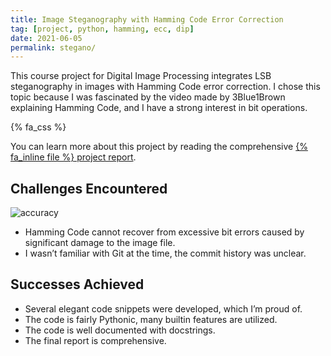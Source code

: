```yaml
---
title: Image Steganography with Hamming Code Error Correction
tag: [project, python, hamming, ecc, dip]
date: 2021-06-05
permalink: stegano/
---
```


<!-- cSpell:words stegano -->

This course project for Digital Image Processing integrates LSB steganography in
images with Hamming Code error correction. I chose this topic because I was
fascinated by the video made by 3Blue1Brown explaining Hamming Code, and I have
a strong interest in bit operations.

{% fa_css %}

You can learn more about this project by reading the comprehensive
[{% fa_inline file %} project report](https://github.com/sghuang19/dip-project-stegano/blob/main/README.md).

## Challenges Encountered

![accuracy](https://raw.githubusercontent.com/sghuang19/dip-project-stegano/main/fig/acc.svg)

- Hamming Code cannot recover from excessive bit errors caused by significant
  damage to the image file.
- I wasn’t familiar with Git at the time, the commit history was unclear.

## Successes Achieved

- Several elegant code snippets were developed, which I’m proud of.
- The code is fairly Pythonic, many builtin features are utilized.
- The code is well documented with docstrings.
- The final report is comprehensive.
